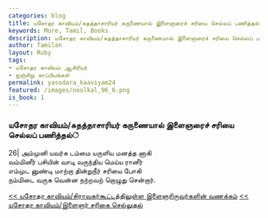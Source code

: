 ```yaml
---  
categories: blog  
title: யசோதர காவியம்/சுதத்தாசாரியர் கருணையால் இளைஞரைச் சரியை செல்லப் பணித்தல்்
keywords: More, Tamil, Books  
description: யசோதர காவியம்/சுதத்தாசாரியர் கருணையால் இளைஞரைச் சரியை செல்லப் பணித்தல்்
author: Tamilan  
layout: Ruby  
tags:     
- யசோதர காவியம் ஆசிரியர்
- ஐஞ்சிறு காப்பியங்கள்
permalink: yasodara_kaaviyam24  
featured: /images/noolkal_96_6.png  
is_book: 1
---  
```



### யசோதர காவியம்/சுதத்தாசாரியர் கருணையால் இளைஞரைச் சரியை செல்லப் பணித்தல்்

26| அம்முனி யவர்க டம்மை யருளிய மனத்த னாகி  
வம்மினீர் பசியின் வாடி வருந்திய மெய்ய ரானீர்  
எம்முட னுண்டி மாற்றா தின்றுநீர் சரியை போகி  
நம்மிடை வருக வென்ன நற்றவற் றொழுது சென்றார்.

[<< யசோதர காவியம்/சிராவகர்கூட்டத்திலுள்ள இளைஞரிருவர்களின் வணக்கம்](yasodara_kaaviyam23) [<< யசோதர காவியம்/இளைஞர் சரிகை செல்லுதல்](yasodara_kaaviyam25)


